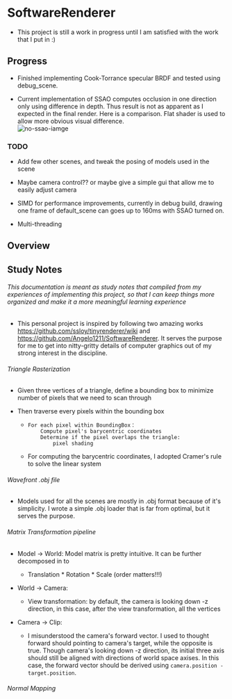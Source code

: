 #  SoftwareRenderer
* This project is still a work in progress until I am satisfied with the work that I put in :)  

## Progress
* Finished implementing Cook-Torrance specular BRDF and tested using debug_scene. 

* Current implementation of SSAO computes occlusion in one direction only using difference in depth. Thus result is not as apparent as I expected in the final render. Here is a comparison. Flat shader is used to allow more obvious visual difference.   
![no-ssao-iamge](https://github.com/mind111/minSoftwareRenderer/blob/master/images/ssao/no-ssao.png)


### TODO
* Add few other scenes, and tweak the posing of models used in the scene
* Maybe camera control?? or maybe give a simple gui that allow me to easily adjust camera 
* SIMD for performance improvements, currently in debug build, drawing one frame of default_scene can goes up to 160ms with SSAO turned on. 

* Multi-threading

## Overview

##  Study Notes

######  This documentation is meant as study notes that compiled from my experiences of implementing this project, so that I can keep things more organized and make it a more meaningful learning experience

* This personal project is inspired by following two amazing works https://github.com/ssloy/tinyrenderer/wiki and https://github.com/Angelo1211/SoftwareRenderer. It serves the purpose for me to get into nitty-gritty details of computer graphics out of my strong interest in the discipline.

###### Triangle Rasterization

* Given three vertices of a triangle, define a bounding box to minimize number of pixels that we need to scan through

* Then traverse every pixels within the bounding box

  * ```pseudocode
    For each pixel within BoundingBox：
    	Compute pixel's barycentric coordinates
    	Determine if the pixel overlaps the triangle:
    		pixel shading
    ```
  * For computing the barycentric coordinates, I adopted Cramer's rule to solve the linear system

###### Wavefront .obj file
* Models used for all the scenes are mostly in .obj format because of it's simplicity. I wrote a simple .obj loader that is far from optimal, but it serves the purpose. 

###### Matrix Transformation pipeline

* Model -> World: Model matrix is pretty intuitive. It can be further decomposed in to 
  * Translation * Rotation *  Scale (order matters!!!)

* World -> Camera:
  * View transformation: by default, the camera is looking down -z direction, in this case, after the view transformation, all the vertices 

* Camera -> Clip:
    * I misunderstood the camera's forward vector. I used to thought forward should pointing to camera's target, while the opposite is true. Though camera's looking down -z direction, its initial three axis should still be aligned with directions of world space axises. In this case, the forward vector should be derived using ```camera.position - target.position```. 

###### Normal Mapping